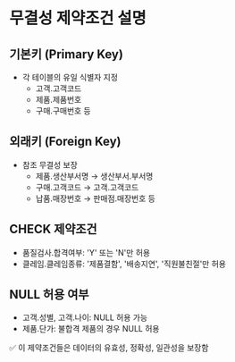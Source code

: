 # 무결성 제약조건 설명

## 기본키 (Primary Key)
- 각 테이블의 유일 식별자 지정
  - 고객.고객코드
  - 제품.제품번호
  - 구매.구매번호 등

## 외래키 (Foreign Key)
- 참조 무결성 보장
  - 제품.생산부서명 → 생산부서.부서명
  - 구매.고객코드 → 고객.고객코드
  - 납품.매장번호 → 판매점.매장번호 등

## CHECK 제약조건
- 품질검사.합격여부: 'Y' 또는 'N'만 허용
- 클레임.클레임종류: '제품결함', '배송지연', '직원불친절'만 허용

## NULL 허용 여부
- 고객.성별, 고객.나이: NULL 허용 가능
- 제품.단가: 불합격 제품의 경우 NULL 허용

✅ 이 제약조건들은 데이터의 유효성, 정확성, 일관성을 보장함

